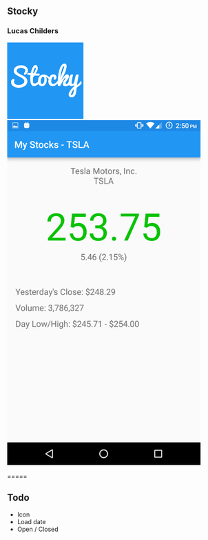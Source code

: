 ## Stocky
### Lucas Childers
![scr1](https://raw.githubusercontent.com/LucasChilders/Stocky_Android/master/assets/logo.PNG "Screen Shot 1")
![scr2](https://raw.githubusercontent.com/LucasChilders/Stocky_Android/master/assets/screen.PNG "Screen Shot 2")

=====

## Todo
* Icon  
* Load date  
* Open / Closed  
